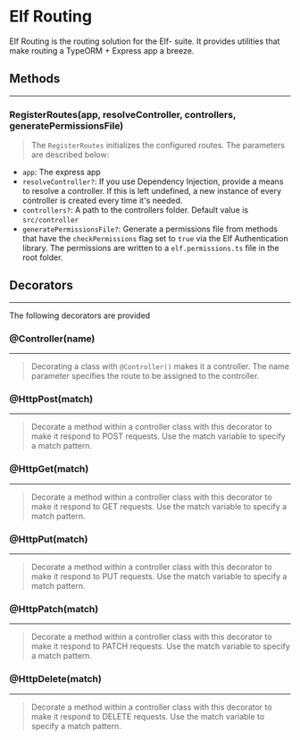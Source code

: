 # Elf Routing

Elf Routing is the routing solution for the Elf- suite. It provides utilities that make routing a TypeORM + Express app a breeze.

## Methods

---

### RegisterRoutes(app, resolveController, controllers, generatePermissionsFile)

> The `RegisterRoutes` initializes the configured routes. The parameters are described below:

- `app`: The express app
- `resolveController?`: If you use Dependency Injection, provide a means to resolve a controller. If this is left undefined, a new instance of every controller is created every time it's needed.
- `controllers?`: A path to the controllers folder. Default value is `src/controller`
- `generatePermissionsFile?`: Generate a permissions file from methods that have the `checkPermissions` flag set to `true` via the Elf Authentication library. The permissions are written to a `elf.permissions.ts` file in the root folder.

## Decorators

---

The following decorators are provided

### @Controller(name)

---

> Decorating a class with `@Controller()` makes it a controller. The name parameter specifies the route to be assigned to the controller.

### @HttpPost(match)

---

> Decorate a method within a controller class with this decorator to make it respond to POST requests. Use the match variable to specify a match pattern.

### @HttpGet(match)

---

> Decorate a method within a controller class with this decorator to make it respond to GET requests. Use the match variable to specify a match pattern.

### @HttpPut(match)

---

> Decorate a method within a controller class with this decorator to make it respond to PUT requests. Use the match variable to specify a match pattern.

### @HttpPatch(match)

---

> Decorate a method within a controller class with this decorator to make it respond to PATCH requests. Use the match variable to specify a match pattern.

### @HttpDelete(match)

---

> Decorate a method within a controller class with this decorator to make it respond to DELETE requests. Use the match variable to specify a match pattern.
